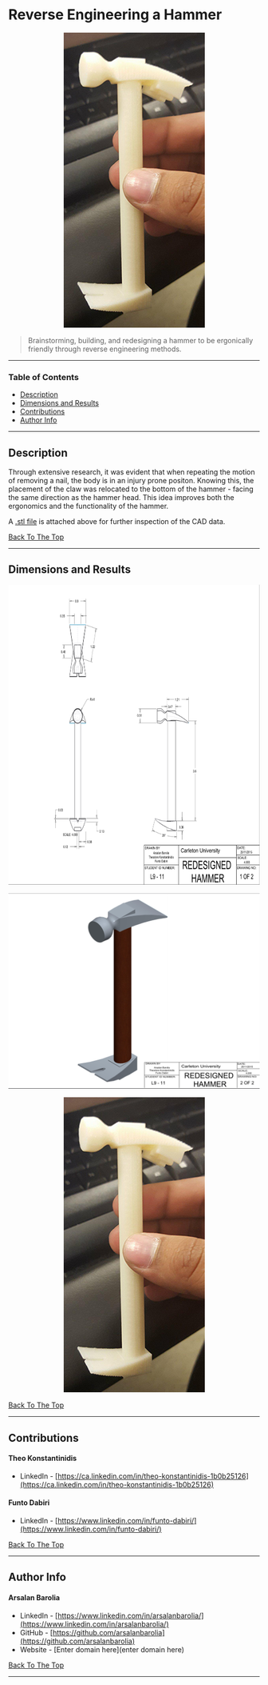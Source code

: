 <a href='#project' id='project' class='anchor' aria-hidden='true'></a>

# Reverse Engineering a Hammer

<p align="center">
    <img src="images/Final_3D_Product.png" alt="Finished product of the reverse engineered hammer.">
</p>

> Brainstorming, building, and redesigning a hammer to be ergonically friendly through reverse engineering methods.

---

### Table of Contents

- [Description](#description)
- [Dimensions and Results](#dimensions-and-results)
- [Contributions](#contributions)
- [Author Info](#author-info)

---

## Description

Through extensive research, it was evident that when repeating the motion of removing a nail, the body is in an injury prone positon. Knowing this, the placement of the claw was relocated to the bottom of the hammer - facing the same direction as the hammer head. This idea improves both the ergonomics and the functionality of the hammer.

A [.stl file](files/hammer_final.stl) is attached above for further inspection of the CAD data.

[Back To The Top](#project)

---

## Dimensions and Results

<p align="center">
 <img height= "600" src="images/Dimension_1.png" alt="Parameters of the redesined Hammer">
</p>

<p align="center">
 <img  width="775" src="images/Dimension_2.png" alt="Rendered Image of the Hammer">
</p>

<p align="center">
 <img  src="images/Final_3D_Product.png" alt="Printed 3D Model">
</p>

[Back To The Top](#project)

---

## Contributions

<h4> Theo Konstantinidis</h4>

- LinkedIn - [https://ca.linkedin.com/in/theo-konstantinidis-1b0b25126](https://ca.linkedin.com/in/theo-konstantinidis-1b0b25126)

<h4> Funto Dabiri</h4>

- LinkedIn - [https://www.linkedin.com/in/funto-dabiri/](https://www.linkedin.com/in/funto-dabiri/)

[Back To The Top](#project)

---

## Author Info

<h4> Arsalan Barolia</h4>

- LinkedIn - [https://www.linkedin.com/in/arsalanbarolia/](https://www.linkedin.com/in/arsalanbarolia/)
- GitHub - [https://github.com/arsalanbarolia](https://github.com/arsalanbarolia)
- Website - [Enter domain here](enter domain here)

<p></p>

[Back To The Top](#project)

---
